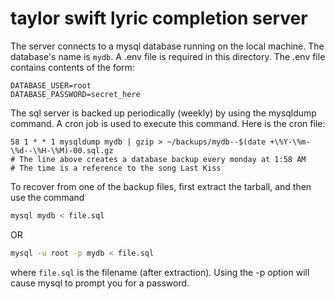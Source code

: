 
# taylor swift lyric completion server

The server connects to a mysql database running on the local machine. The database's name is `mydb`.
A .env file is required in this directory. The .env file contains contents of the form:

```text
DATABASE_USER=root
DATABASE_PASSWORD=secret_here
```

The sql server is backed up periodically (weekly) by using the mysqldump command.
A cron job is used to execute this command. Here is the cron file:

```cron
58 1 * * 1 mysqldump mydb | gzip > ~/backups/mydb--$(date +\%Y-\%m-\%d--\%H-\%M)-00.sql.gz
# The line above creates a database backup every monday at 1:58 AM
# The time is a reference to the song Last Kiss
```

To recover from one of the backup files, first extract the tarball, and then use the command

```bash
mysql mydb < file.sql
```

OR

```bash
mysql -u root -p mydb < file.sql
```

where `file.sql` is the filename (after extraction). Using the -p option will cause mysql to prompt
you for a password.
